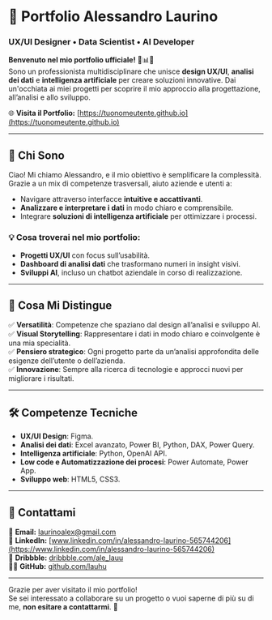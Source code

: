# 🌟 Portfolio Alessandro Laurino  
### UX/UI Designer • Data Scientist • AI Developer

**Benvenuto nel mio portfolio ufficiale!** 🎨📊🤖  
Sono un professionista multidisciplinare che unisce **design UX/UI**, **analisi dei dati** e **intelligenza artificiale** per creare soluzioni innovative. Dai un'occhiata ai miei progetti per scoprire il mio approccio alla progettazione, all’analisi e allo sviluppo.

🌐 **Visita il Portfolio:** [https://tuonomeutente.github.io](https://tuonomeutente.github.io)

---

## 👋 Chi Sono
Ciao! Mi chiamo Alessandro, e il mio obiettivo è semplificare la complessità.  
Grazie a un mix di competenze trasversali, aiuto aziende e utenti a:
- Navigare attraverso interfacce **intuitive e accattivanti**.
- **Analizzare e interpretare i dati** in modo chiaro e comprensibile.
- Integrare **soluzioni di intelligenza artificiale** per ottimizzare i processi.

### 💡 Cosa troverai nel mio portfolio:
- **Progetti UX/UI** con focus sull’usabilità.
- **Dashboard di analisi dati** che trasformano numeri in insight visivi.
- **Sviluppi AI**, incluso un chatbot aziendale in corso di realizzazione.

---

## 🚀 Cosa Mi Distingue
✅ **Versatilità**: Competenze che spaziano dal design all’analisi e sviluppo AI.  
✅ **Visual Storytelling**: Rappresentare i dati in modo chiaro e coinvolgente è una mia specialità.  
✅ **Pensiero strategico**: Ogni progetto parte da un’analisi approfondita delle esigenze dell’utente o dell’azienda.  
✅ **Innovazione**: Sempre alla ricerca di tecnologie e approcci nuovi per migliorare i risultati.

---

## 🛠️ Competenze Tecniche
- **UX/UI Design**: Figma.  
- **Analisi dei dati**: Excel avanzato, Power BI, Python, DAX, Power Query.
- **Intelligenza artificiale**: Python, OpenAI API.
- **Low code e Automatizzazione dei procesi**: Power Automate, Power App.
- **Sviluppo web**: HTML5, CSS3.

---

## 🤝 Contattami
💌 **Email:** [laurinoalex@gmail.com](mailtolaurinoalex@gmail.com)  
🔗 **LinkedIn:** [www.linkedin.com/in/alessandro-laurino-565744206](https://www.linkedin.com/in/alessandro-laurino-565744206)  
📸 **Dribbble:** [dribbble.com/ale_lauu](https://dribbble.com/ale_lauu)  
🧑‍💻 **GitHub:** [github.com/lauhu](https://github.com/lauhu)

---

Grazie per aver visitato il mio portfolio!  
Se sei interessato a collaborare su un progetto o vuoi saperne di più su di me, **non esitare a contattarmi**. 🚀
